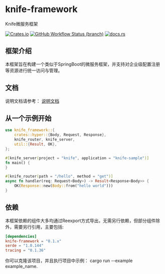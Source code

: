 # knife-framework
Knife微服务框架

[![Crates.io](https://img.shields.io/crates/v/knife-framework)](https://crates.io/crates/knife-framework)
[![GitHub Workflow Status (branch)](https://img.shields.io/github/workflow/status/ocaso1987/knife-framework/knife-framework)](https://github.com/ocaso1987/knife-framework)
[![docs.rs](https://img.shields.io/docsrs/knife-framework)](https://docs.rs/knife-framework)

## 框架介绍

本框架旨在构建一个类似于SpringBoot的微服务框架，并支持对企业级配置注册等资源进行统一访问与管理。

## 文档

说明文档请参考：
[说明文档](https://ocaso1987.github.io/knife-framework/)

## 从一个示例开始

```rust
use knife_framework::{
    crates::hyper::{Body, Request, Response},
    knife_router, knife_server,
    util::{Result, OK},
};

#[knife_server(project = "knife", application = "knife-sample")]
fn main() {
}

#[knife_router(path = "/hello", method = "get")]
async fn handler(req: Request<Body>) -> Result<Response<Body>> {
    OK(Response::new(Body::from("hello world")))
}
```

## 依赖

本框架依赖的组件大多均通过Reexport方式导出，无需另行依赖，但部分组件除外，需要另行引用，主要包括:

```toml
[dependencies]
knife-framework = "0.1.x"
serde = "1.0.144"
tracing = "0.1.36"
```

你可以克隆该项目，并且执行项目中示例： cargo run --example example_name.
